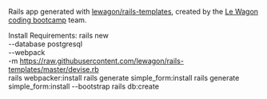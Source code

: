 Rails app generated with [lewagon/rails-templates](https://github.com/lewagon/rails-templates), created by the [Le Wagon coding bootcamp](https://www.lewagon.com) team.

Install Requirements:
rails new \
  --database postgresql \
  --webpack \
  -m https://raw.githubusercontent.com/lewagon/rails-templates/master/devise.rb \
rails webpacker:install
rails generate simple_form:install
rails generate simple_form:install --bootstrap
rails db:create
